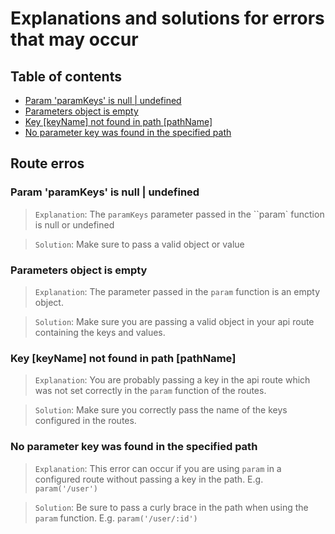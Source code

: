 # Explanations and solutions for errors that may occur
## Table of contents
- [Param 'paramKeys' is null | undefined](#param-paramkeys-is-null--undefined)
- [Parameters object is empty](#parameters-object-is-empty)
- [Key [keyName] not found in path [pathName]](#key-keyname-not-found-in-path-pathname)
- [No parameter key was found in the specified path](#no-parameter-key-was-found-in-the-specified-path-path)

## Route erros

### Param 'paramKeys' is null | undefined

> `Explanation`: The `paramKeys` parameter passed in the ``param` function is null or undefined

> `Solution`: Make sure to pass a valid object or value

### Parameters object is empty

> `Explanation`: The parameter passed in the `param` function is an empty object.

> `Solution`: Make sure you are passing a valid object in your api route containing the keys and values.


### Key [keyName] not found in path [pathName]

> `Explanation`: You are probably passing a key in the api route which was not set correctly in the `param` function of the routes.

> `Solution`: Make sure you correctly pass the name of the keys configured in the routes.


### No parameter key was found in the specified path

> `Explanation`: This error can occur if you are using `param` in a configured route without passing a key in the path. E.g. `param('/user')`

> `Solution`: Be sure to pass a curly brace in the path when using the `param` function. E.g. `param('/user/:id')`